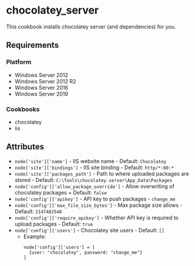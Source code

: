 # chocolatey_server

This cookbook installs chocolatey server (and dependencies) for you.

Requirements
------------
### Platform
- Windows Server 2012
- Windows Server 2012 R2
- Windows Server 2016
- Windows Server 2019

### Cookbooks
- chocolatey
- iis

Attributes
----------
- `node['site']['name']` - IIS website name - Default: `Chocolatey`
- `node['site']['bindings']` - IIS site binding - Default: `http/*:80:*`
- `node['site']['packages_path']` - Path to where uploaded packages are stored - Default: `C:\Tools\chocolatey.server\App_Data\Packages`
- `node['config']['allow_package_override']` - Allow overwriting of chocolatey packages = Default: `false`
- `node['config']['apikey']` - API key to push packages - `change_me`
- `node['config']['max_file_size_bytes']` - Max package size allows - Default: `2147482548`
- `node['config']['require_apikey']` - Whether API key is required to upload packages - Default: `true`
- `node['config']['users']` - Chocolatey site users - Default: `[]`
  - Example:
    ```
    node['config']['users'] = [
      {user: "chocolatey", password: "change_me"}
    ]
    ```
